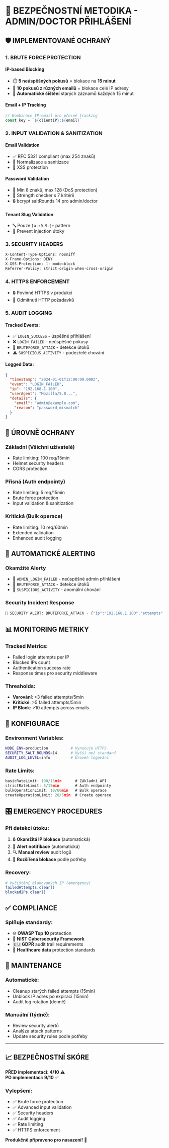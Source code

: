 # 🔐 BEZPEČNOSTNÍ METODIKA - ADMIN/DOCTOR PŘIHLÁŠENÍ

## 🛡️ IMPLEMENTOVANÉ OCHRANÝ

### 1. **BRUTE FORCE PROTECTION**

#### **IP-based Blocking**
- ⏱️ **5 neúspěšných pokusů** = blokace na **15 minut**
- 🚫 **10 pokusů z různých emailů** = blokace celé IP adresy
- 🧹 **Automatické čištění** starých záznamů každých 15 minut

#### **Email + IP Tracking**
```typescript
// Kombinace IP:email pro přesné tracking
const key = `${clientIP}:${email}`
```

### 2. **INPUT VALIDATION & SANITIZATION**

#### **Email Validation**
- ✅ RFC 5321 compliant (max 254 znaků)
- 🧹 Normalizace a sanitizace
- 🚫 XSS protection

#### **Password Validation**
- 📏 Min 8 znaků, max 128 (DoS protection)
- 💪 Strength checker s 7 kritérii
- 🔒 bcrypt saltRounds 14 pro admin/doctor

#### **Tenant Slug Validation**
- 🔤 Pouze `[a-z0-9-]+` pattern
- 🚫 Prevent injection útoky

### 3. **SECURITY HEADERS**

```typescript
X-Content-Type-Options: nosniff
X-Frame-Options: DENY  
X-XSS-Protection: 1; mode=block
Referrer-Policy: strict-origin-when-cross-origin
```

### 4. **HTTPS ENFORCEMENT**
- 🔒 Povinné HTTPS v produkci
- 🚫 Odmítnutí HTTP požadavků

### 5. **AUDIT LOGGING**

#### **Tracked Events:**
- ✅ `LOGIN_SUCCESS` - úspěšné přihlášení
- ❌ `LOGIN_FAILED` - neúspěšné pokusy
- 🚨 `BRUTEFORCE_ATTACK` - detekce útoků
- ⚠️ `SUSPICIOUS_ACTIVITY` - podezřelé chování

#### **Logged Data:**
```json
{
  "timestamp": "2024-01-01T12:00:00.000Z",
  "event": "LOGIN_FAILED", 
  "ip": "192.168.1.100",
  "userAgent": "Mozilla/5.0...",
  "details": {
    "email": "admin@example.com",
    "reason": "password_mismatch"
  }
}
```

## 🎯 ÚROVNĚ OCHRANY

### **Základní (Všichni uživatelé)**
- Rate limiting: 100 req/15min
- Helmet security headers
- CORS protection

### **Přísná (Auth endpointy)**  
- Rate limiting: 5 req/15min
- Brute force protection
- Input validation & sanitization

### **Kritická (Bulk operace)**
- Rate limiting: 10 req/60min
- Extended validation
- Enhanced audit logging

## 🚨 AUTOMATICKÉ ALERTING

### **Okamžité Alerty**
- 🔴 `ADMIN_LOGIN_FAILED` - neúspěšné admin přihlášení
- 🔴 `BRUTEFORCE_ATTACK` - detekce útoků  
- 🔴 `SUSPICIOUS_ACTIVITY` - anomální chování

### **Security Incident Response**
```bash
🚨 SECURITY ALERT: BRUTEFORCE_ATTACK - {"ip":"192.168.1.100","attempts":5}
```

## 📊 MONITORING METRIKY

### **Tracked Metrics:**
- Failed login attempts per IP
- Blocked IPs count
- Authentication success rate
- Response times pro security middleware

### **Thresholds:**
- **Varování**: >3 failed attempts/5min
- **Kritické**: >5 failed attempts/5min  
- **IP Block**: >10 attempts across emails

## 🔧 KONFIGURACE

### **Environment Variables:**
```bash
NODE_ENV=production          # Vynucuje HTTPS
SECURITY_SALT_ROUNDS=14      # Vyšší než standard
AUDIT_LOG_LEVEL=info         # Úroveň logování
```

### **Rate Limits:**
```typescript
basicRateLimit: 100/15min      # Základní API
strictRateLimit: 5/15min       # Auth endpointy  
bulkOperationLimit: 10/60min   # Bulk operace
createOperationLimit: 20/5min  # Create operace
```

## 🎛️ EMERGENCY PROCEDURES

### **Při detekci útoku:**
1. 🔒 **Okamžitá IP blokace** (automatická)
2. 📧 **Alert notifikace** (automatická)
3. 🔍 **Manual review** audit logů
4. 🚫 **Rozšířená blokace** podle potřeby

### **Recovery:**
```bash
# Vyčištění blokovaných IP (emergency)
failedAttempts.clear()
blockedIPs.clear()
```

## ✅ COMPLIANCE

### **Splňuje standardy:**
- 🌐 **OWASP Top 10** protection
- 🔐 **NIST Cybersecurity Framework**
- 🇪🇺 **GDPR** audit trail requirements
- 🏥 **Healthcare data** protection standards

## 🔄 MAINTENANCE

### **Automatické:**
- Cleanup starých failed attempts (15min)
- Unblock IP adres po expiraci (15min)
- Audit log rotation (denně)

### **Manuální (týdně):**
- Review security alertů
- Analýza attack patterns  
- Update security rules podle potřeby

---

## 📈 **BEZPEČNOSTNÍ SKÓRE**

**PŘED implementací: 4/10** ⚠️  
**PO implementaci: 9/10** ✅

### **Vylepšení:**
- ✅ Brute force protection
- ✅ Advanced input validation
- ✅ Security headers
- ✅ Audit logging
- ✅ Rate limiting
- ✅ HTTPS enforcement

**Produkčně připraveno pro nasazení!** 🚀 